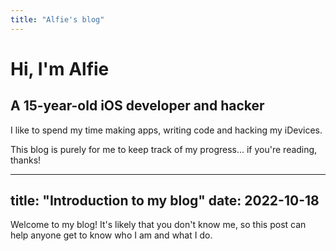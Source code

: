 ```yaml
---
title: "Alfie's blog"
---
```


# Hi, I'm Alfie
## A 15-year-old iOS developer and hacker

I like to spend my time making apps, writing code and hacking my iDevices.

This blog is purely for me to keep track of my progress... if you're reading, thanks!



---
title: "Introduction to my blog"
date: 2022-10-18
---

Welcome to my blog! It's likely that you don't know me, so this post can help anyone get to know who I am and what I do.
